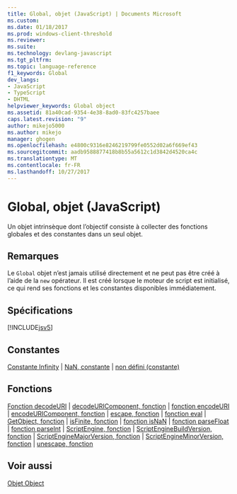 ```yaml
---
title: Global, objet (JavaScript) | Documents Microsoft
ms.custom: 
ms.date: 01/18/2017
ms.prod: windows-client-threshold
ms.reviewer: 
ms.suite: 
ms.technology: devlang-javascript
ms.tgt_pltfrm: 
ms.topic: language-reference
f1_keywords: Global
dev_langs:
- JavaScript
- TypeScript
- DHTML
helpviewer_keywords: Global object
ms.assetid: 81a40cad-9354-4e38-8ad0-83fc4257baee
caps.latest.revision: "9"
author: mikejo5000
ms.author: mikejo
manager: ghogen
ms.openlocfilehash: e4800c9316e8246219799fe0552d02a6f669ef43
ms.sourcegitcommit: aadb9588877418b8b55a5612c1d3842d4520ca4c
ms.translationtype: MT
ms.contentlocale: fr-FR
ms.lasthandoff: 10/27/2017
---
```

# <a name="global-object-javascript"></a>Global, objet (JavaScript)
Un objet intrinsèque dont l’objectif consiste à collecter des fonctions globales et des constantes dans un seul objet.  
  
## <a name="remarks"></a>Remarques  
 Le `Global` objet n’est jamais utilisé directement et ne peut pas être créé à l’aide de la `new` opérateur. Il est créé lorsque le moteur de script est initialisé, ce qui rend ses fonctions et les constantes disponibles immédiatement.  
  
## <a name="requirements"></a>Spécifications  
 [!INCLUDE[jsv5](../../javascript/reference/includes/jsv5-md.md)]  
  
## <a name="constants"></a>Constantes  
 [Constante Infinity](../../javascript/reference/infinity-constant-javascript.md) &#124; [NaN, constante](../../javascript/reference/nan-constant-javascript.md) &#124; [non défini (constante)](../../javascript/reference/undefined-constant-javascript.md)  
  
## <a name="functions"></a>Fonctions  
 [Fonction decodeURI](../../javascript/reference/decodeuri-function-javascript.md) &#124; [decodeURIComponent, fonction](../../javascript/reference/decodeuricomponent-function-javascript.md) &#124; [fonction encodeURI](../../javascript/reference/encodeuri-function-javascript.md) &#124; [encodeURIComponent, fonction](../../javascript/reference/encodeuricomponent-function-javascript.md) &#124; [escape, fonction](../../javascript/reference/escape-function-javascript.md) &#124; [fonction eval](../../javascript/reference/eval-function-javascript.md) &#124; [GetObject, fonction](../../javascript/reference/getobject-function-javascript.md) &#124; [isFinite, fonction](../../javascript/reference/isfinite-function-javascript.md) &#124; [fonction isNaN](../../javascript/reference/isnan-function-javascript.md) &#124; [fonction parseFloat](../../javascript/reference/parsefloat-function-javascript.md) &#124; [fonction parseInt](../../javascript/reference/parseint-function-javascript.md) &#124; [ScriptEngine, fonction](../../javascript/reference/scriptengine-function-javascript.md) &#124; [ScriptEngineBuildVersion, fonction](../../javascript/reference/scriptenginebuildversion-function-javascript.md) &#124; [ScriptEngineMajorVersion, fonction](../../javascript/reference/scriptenginemajorversion-function-javascript.md) &#124; [ScriptEngineMinorVersion, fonction](../../javascript/reference/scriptengineminorversion-function-javascript.md) &#124; [unescape, fonction](../../javascript/reference/unescape-function-javascript.md)  
  
## <a name="see-also"></a>Voir aussi  
 [Objet Object](../../javascript/reference/object-object-javascript.md)
